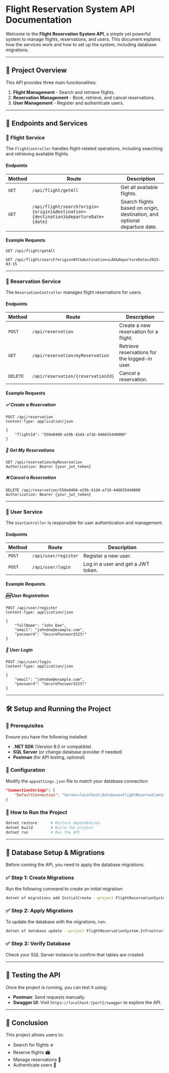# Flight Reservation System API Documentation

Welcome to the **Flight Reservation System API**, a simple yet powerful system to manage flights, reservations, and users. This document explains how the services work and how to set up the system, including database migrations.

---

## 📌 **Project Overview**
This API provides three main functionalities:

1. **Flight Management** - Search and retrieve flights.
2. **Reservation Management** - Book, retrieve, and cancel reservations.
3. **User Management** - Register and authenticate users.

---

## 🚀 **Endpoints and Services**

### 🔹 **Flight Service**
The `FlightController` handles flight-related operations, including searching and retrieving available flights.

#### **Endpoints**
| Method | Route            | Description |
|--------|-----------------|-------------|
| `GET`  | `/api/flight/getAll`  | Get all available flights. |
| `GET`  | `/api/flight/search?origin={origin}&destination={destination}&departureDate={date}` | Search flights based on origin, destination, and optional departure date. |

#### **Example Requests**
```http
GET /api/flight/getAll
```

```http
GET /api/flight/search?origin=NYC&destination=LAX&departureDate=2025-03-15
```

---

### 🔹 **Reservation Service**
The `ReservationController` manages flight reservations for users.

#### **Endpoints**
| Method | Route                | Description |
|--------|----------------------|-------------|
| `POST` | `/api/reservation`  | Create a new reservation for a flight. |
| `GET`  | `/api/reservation/myReservation` | Retrieve reservations for the logged-in user. |
| `DELETE` | `/api/reservation/{reservationId}` | Cancel a reservation. |

#### **Example Requests**
##### ✅ **Create a Reservation**
```http
POST /api/reservation
Content-Type: application/json

{
    "flightId": "550e8400-e29b-41d4-a716-446655440000"
}
```

##### 📌 **Get My Reservations**
```http
GET /api/reservation/myReservation
Authorization: Bearer {your_jwt_token}
```

##### ❌ **Cancel a Reservation**
```http
DELETE /api/reservation/550e8400-e29b-41d4-a716-446655440000
Authorization: Bearer {your_jwt_token}
```

---

### 🔹 **User Service**
The `UserController` is responsible for user authentication and management.

#### **Endpoints**
| Method | Route            | Description |
|--------|-----------------|-------------|
| `POST` | `/api/user/register` | Register a new user. |
| `POST` | `/api/user/login` | Log in a user and get a JWT token. |

#### **Example Requests**
##### 🆕 **User Registration**
```http
POST /api/user/register
Content-Type: application/json

{
    "fullName": "John Doe",
    "email": "johndoe@example.com",
    "password": "SecurePassword123!"
}
```

##### 🔑 **User Login**
```http
POST /api/user/login
Content-Type: application/json

{
    "email": "johndoe@example.com",
    "password": "SecurePassword123!"
}
```

---

## 🛠 **Setup and Running the Project**

### 🔹 **Prerequisites**
Ensure you have the following installed:
- **.NET SDK** (Version 8.0 or compatible)
- **SQL Server** (or change database provider if needed)
- **Postman** (for API testing, optional)

### 🔹 **Configuration**
Modify the `appsettings.json` file to match your database connection:

```json
"ConnectionStrings": {
    "DefaultConnection": "Server=localhost;Database=FlightReservationSystemDb;Trusted_Connection=True;"
}
```

### 🔹 **How to Run the Project**
```bash
dotnet restore      # Restore dependencies
dotnet build        # Build the project
dotnet run          # Run the API
```

---

## 📌 **Database Setup & Migrations**
Before running the API, you need to apply the database migrations.

### ✅ **Step 1: Create Migrations**
Run the following command to create an initial migration:

```bash
dotnet ef migrations add InitialCreate --project FlightReservationSystem.Infrastructure
```

### ✅ **Step 2: Apply Migrations**
To update the database with the migrations, run:

```bash
dotnet ef database update --project FlightReservationSystem.Infrastructure
```

### ✅ **Step 3: Verify Database**
Check your SQL Server instance to confirm that tables are created.

---

## 🔦 **Testing the API**
Once the project is running, you can test it using:
- **Postman**: Send requests manually.
- **Swagger UI**: Visit `https://localhost:{port}/swagger` to explore the API.

---

## 🎯 **Conclusion**
This project allows users to:
- Search for flights ✈️
- Reserve flights 🏟
- Manage reservations 📝
- Authenticate users 🔐
